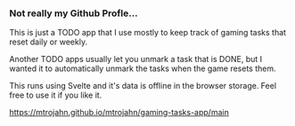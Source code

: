 ### Not really my Github Profle...

This is just a TODO app that I use mostly to keep track of gaming tasks that reset daily or weekly.

Another TODO apps usually let you unmark a task that is DONE, but I wanted it to automatically unmark the tasks when the game resets them.

This runs using Svelte and it's data is offline in the browser storage. Feel free to use it if you like it.

https://mtrojahn.github.io/mtrojahn/gaming-tasks-app/main
